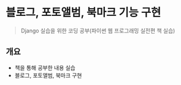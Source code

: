 # 블로그, 포토앨범, 북마크 기능 구현
> Django 실습을 위한 코딩 공부(파이썬 웹 프로그래밍 실전편 책 실습)

## 개요
- 책을 통해 공부한 내용 실습
- 블로그, 포토앨범, 북마크 구현